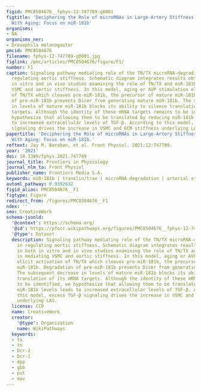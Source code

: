 ```yaml
---
figid: PMC8504676__fphys-12-747789-g0001
figtitle: 'Deciphering the Role of microRNAs in Large-Artery Stiffness Associated
  With Aging: Focus on miR-181b'
organisms:
- NA
organisms_ner:
- Drosophila melanogaster
pmcid: PMC8504676
filename: fphys-12-747789-g0001.jpg
figlink: /pmc/articles/PMC8504676/figure/F1/
number: F1
caption: Signaling pathway mediating role of the TN/TX microRNA-degrading enzyme in
  regulating aortic stiffness. Schematic diagram integrates results obtained in both
  in vitro and in vivo studies examining the role of TN/TX and miR-181b in mediating
  VSMC and aortic stiffness. In this model, aging or AVP stimulation elicit activation
  of TN/TX which cleaves pre-miR-181b, the precursor of mature miR-181b. Degradation
  of pre-miR-181b prevents Dicer from generating mature miR-181b. The subsequent decrease
  in levels of mature miR-181b blocks its ability to silence translation of its mRNA
  targets. Although the identity of these mRNA targets remains to be identified, we
  hypothesize that allowing them to be translated by reducing miR-181b levels leads
  to increased extracellular levels of TGF-β. According to this model, excess TGF-β
  signaling drives the increase in VSMC and ECM stiffness underlying LAS.
papertitle: 'Deciphering the Role of microRNAs in Large-Artery Stiffness Associated
  With Aging: Focus on miR-181b.'
reftext: Jay M. Baraban, et al. Front Physiol. 2021;12:747789.
year: '2021'
doi: 10.3389/fphys.2021.747789
journal_title: Frontiers in Physiology
journal_nlm_ta: Front Physiol
publisher_name: Frontiers Media S.A.
keywords: miR-181b | translin/trax | microRNA degradation | arterial stiffness | aging
automl_pathway: 0.9392632
figid_alias: PMC8504676__F1
figtype: Figure
redirect_from: /figures/PMC8504676__F1
ndex: ''
seo: CreativeWork
schema-jsonld:
  '@context': https://schema.org/
  '@id': https://pfocr.wikipathways.org/figures/PMC8504676__fphys-12-747789-g0001.html
  '@type': Dataset
  description: Signaling pathway mediating role of the TN/TX microRNA-degrading enzyme
    in regulating aortic stiffness. Schematic diagram integrates results obtained
    in both in vitro and in vivo studies examining the role of TN/TX and miR-181b
    in mediating VSMC and aortic stiffness. In this model, aging or AVP stimulation
    elicit activation of TN/TX which cleaves pre-miR-181b, the precursor of mature
    miR-181b. Degradation of pre-miR-181b prevents Dicer from generating mature miR-181b.
    The subsequent decrease in levels of mature miR-181b blocks its ability to silence
    translation of its mRNA targets. Although the identity of these mRNA targets remains
    to be identified, we hypothesize that allowing them to be translated by reducing
    miR-181b levels leads to increased extracellular levels of TGF-β. According to
    this model, excess TGF-β signaling drives the increase in VSMC and ECM stiffness
    underlying LAS.
  license: CC0
  name: CreativeWork
  creator:
    '@type': Organization
    name: WikiPathways
  keywords:
  - tx
  - tn
  - Dcr-2
  - Dcr-1
  - dpp
  - gbb
  - put
  - mav
---
```

